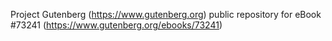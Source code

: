 Project Gutenberg (https://www.gutenberg.org) public repository
for eBook #73241 (https://www.gutenberg.org/ebooks/73241)
